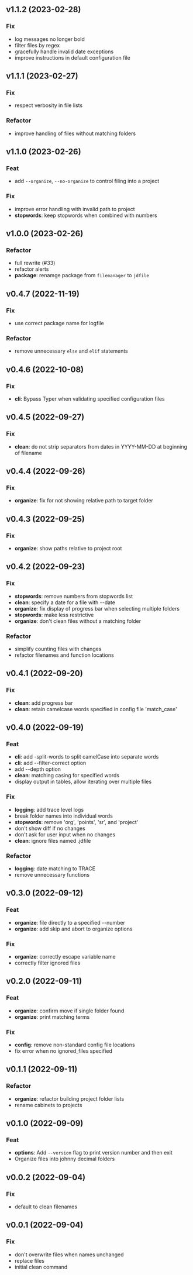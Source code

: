 ## v1.1.2 (2023-02-28)

### Fix

- log messages no longer bold
- filter files by regex
- gracefully handle invalid date exceptions
- improve instructions in default configuration file

## v1.1.1 (2023-02-27)

### Fix

- respect verbosity in file lists

### Refactor

- improve handling of files without matching folders

## v1.1.0 (2023-02-26)

### Feat

- add `--organize`, `--no-organize` to control filing into a project

### Fix

- improve error handling with invalid path to project
- **stopwords**: keep stopwords when combined with numbers

## v1.0.0 (2023-02-26)

### Refactor

- full rewrite (#33)
- refactor alerts
- **package**: renamge package from `filemanager` to `jdfile`

## v0.4.7 (2022-11-19)

### Fix

-   use correct package name for logfile

### Refactor

-   remove unnecessary `else` and `elif` statements

## v0.4.6 (2022-10-08)

### Fix

-   **cli**: Bypass Typer when validating specified configuration files

## v0.4.5 (2022-09-27)

### Fix

-   **clean**: do not strip separators from dates in YYYY-MM-DD at beginning of filename

## v0.4.4 (2022-09-26)

### Fix

-   **organize**: fix for not showing relative path to target folder

## v0.4.3 (2022-09-25)

### Fix

-   **organize**: show paths relative to project root

## v0.4.2 (2022-09-23)

### Fix

-   **stopwords**: remove numbers from stopwords list
-   **clean**: specify a date for a file with --date
-   **organize**: fix display of progress bar when selecting multiple folders
-   **stopwords**: make less restrictive
-   **organize**: don't clean files without a matching folder

### Refactor

-   simplify counting files with changes
-   refactor filenames and function locations

## v0.4.1 (2022-09-20)

### Fix

-   **clean**: add progress bar
-   **clean**: retain camelcase words specified in config file 'match_case'

## v0.4.0 (2022-09-19)

### Feat

-   **cli**: add -split-words to split camelCase into separate words
-   **cli**: add --filter-correct option
-   add --depth option
-   **clean**: matching casing for specified words
-   display output in tables, allow iterating over multiple files

### Fix

-   **logging**: add trace level logs
-   break folder names into individual words
-   **stopwords**: remove 'org', 'points', 'sr', and 'project'
-   don't show diff if no changes
-   don't ask for user input when no changes
-   **clean**: ignore files named .jdfile

### Refactor

-   **logging**: date matching to TRACE
-   remove unnecessary functions

## v0.3.0 (2022-09-12)

### Feat

-   **organize**: file directly to a specified --number
-   **organize**: add skip and abort to organize options

### Fix

-   **organize**: correctly escape variable name
-   correctly filter ignored files

## v0.2.0 (2022-09-11)

### Feat

-   **organize**: confirm move if single folder found
-   **organize**: print matching terms

### Fix

-   **config**: remove non-standard config file locations
-   fix error when no ignored_files specified

## v0.1.1 (2022-09-11)

### Refactor

-   **organize**: refactor building project folder lists
-   rename cabinets to projects

## v0.1.0 (2022-09-09)

### Feat

-   **options**: Add `--version` flag to print version number and then exit
-   Organize files into johnny decimal folders

## v0.0.2 (2022-09-04)

### Fix

-   default to clean filenames

## v0.0.1 (2022-09-04)

### Fix

-   don't overwrite files when names unchanged
-   replace files
-   initial clean command
